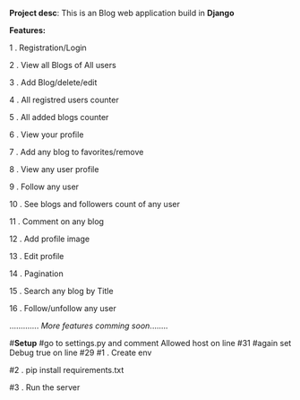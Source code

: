 **Project desc**:
This is an Blog web application build in **Django**


**Features:**

1 . Registration/Login

2 . View all Blogs of All users

3 . Add Blog/delete/edit

4 . All registred users counter 

5 . All added blogs counter

6 . View your profile

7 . Add any blog to favorites/remove

8 . View any user profile

9 . Follow any user

10 . See blogs and followers count of any user

11 . Comment on any blog

12 . Add profile image 

13 . Edit profile 

14 . Pagination 

15 . Search any blog by Title   

16 . Follow/unfollow any user
  
.............
_More features comming soon_........

#**Setup**
#go to settings.py and comment Allowed host on line #31 
#again set Debug true on line #29
#1 . Create env

#2 .  pip install requirements.txt

#3 . Run the server
